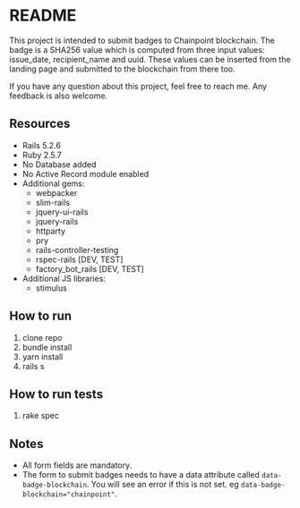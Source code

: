 # README

This project is intended to submit badges to Chainpoint blockchain. The badge is a SHA256 value which is computed from three input values: issue_date, recipient_name and uuid. These values can be inserted from the landing page and submitted to the blockchain from there too.

If you have any question about this project, feel free to reach me. Any feedback is also welcome.

## Resources
  - Rails 5.2.6
  - Ruby 2.5.7
  - No Database added
  - No Active Record module enabled
  - Additional gems:
    - webpacker
    - slim-rails
    - jquery-ui-rails
    - jquery-rails
    - httparty
    - pry
    - rails-controller-testing
    - rspec-rails [DEV, TEST]
    - factory_bot_rails [DEV, TEST]
  - Additional JS libraries:
    - stimulus

## How to run
  1. clone repo
  2. bundle install
  3. yarn install
  4. rails s

## How to run tests
  1. rake spec

## Notes
  - All form fields are mandatory.
  - The form to submit badges needs to have a data attribute called `data-badge-blockchain`. You will see an error if this is not set. eg `data-badge-blockchain="chainpoint"`.


